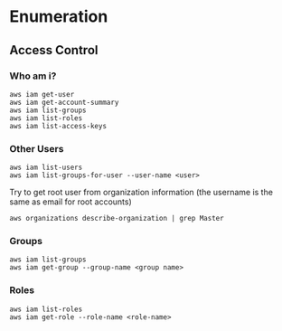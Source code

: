 # Enumeration

## Access Control

### Who am i?

```
aws iam get-user
aws iam get-account-summary
aws iam list-groups
aws iam list-roles
aws iam list-access-keys
```

### Other Users

```
aws iam list-users
aws iam list-groups-for-user --user-name <user>
```

Try to get root user from organization information (the username is the same as email for root accounts)

```
aws organizations describe-organization | grep Master
```

### Groups

```
aws iam list-groups
aws iam get-group --group-name <group name>
```

### Roles

```
aws iam list-roles
aws iam get-role --role-name <role-name>
```
